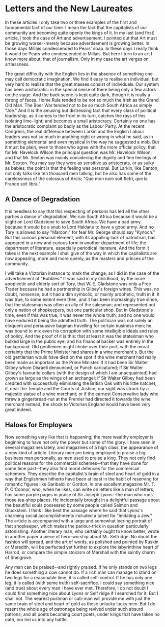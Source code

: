 # Letters and the New Laureates

In these articles I only take two or three examples of the first and fundamental fact of our time. I mean the fact that the capitalists of our community are becoming quite openly the kings of it. In my last (and first) article, I took the case of Art and advertisement. I pointed out that Art must be growing worse--merely because advertisement is growing better. In those days Millais condescended to Pears' soap. In these days I really think it would be Pears who condescended to Millais. But here I turn to an art I know more about, that of journalism. Only in my case the art verges on artlessness.

The great difficulty with the English lies in the absence of something one may call democratic imagination. We find it easy to realise an individual, but very hard to realise that the great masses consist of individuals. Our system has been aristocratic: in the special sense of there being only a few actors on the stage. And the back scene is kept quite dark, though it is really a throng of faces. Home Rule tended to be not so much the Irish as the Grand Old Man. The Boer War tended not to be so much South Africa as simply "Joe." And it is the amusing but distressing fact that every class of political leadership, as it comes to the front in its turn, catches the rays of this isolating lime-light; and becomes a small aristocracy. Certainly no one has the aristocratic complaint so badly as the Labour Party. At the recent Congress, the real difference between Larkin and the English Labour leaders was not so much in anything right or wrong in what he said, as in something elemental and even mystical in the way he suggested a mob. But it must be plain, even to those who agree with the more official policy, that for Mr. Havelock Wilson the principal question was Mr. Havelock Wilson; and that Mr. Sexton was mainly considering the dignity and fine feelings of Mr. Sexton. You may say they were as sensitive as aristocrats, or as sulky as babies; the point is that the feeling was personal. But Larkin, like Danton, not only talks like ten thousand men talking, but he also has some of the carelessness of the colossus of Arcis; "Que mon nom soit fletri, que la France soit libra."

## A Dance of Degradation

It is needless to say that this respecting of persons has led all the other parties a dance of degradation. We ruin South Africa because it would be a slight on Lord Gladstone to save South Africa. We have a bad army. because it would be a snub to Lord Haldane to have a good army. And no Tory is allowed to say "Marconi" for fear Mr. George should say "Kynoch." But this curious personal element, with its appalling lack of patriotism, has appeared in a new and curious form in another department of life; the department of literature, especially periodical literature. And the form it takes is the next example I shall give of the way in which the capitalists are now appearing, more and more openly, as the masters and princes of the community.

I will take a Victorian instance to mark the change; as I did in the case of the advertisement of "Bubbles." It was said in my childhood, by the more apoplectic and elderly sort of Tory, that W. E. Gladstone was only a Free Trader because he had a partnership in Gilbey's foreign wines. This was, no doubt, nonsense; but it had a dim symbolic, or mainly prophetic, truth in it. It was true, to some extent even then, and it has been increasingly true since, that the statesman was often an ally of the salesman; and represented not only a nation of shopkeepers, but one particular shop. But in Gladstone's time, even if this was true, it was never the whole truth; and no one would have endured it being the admitted truth. The politician was not solely an eloquent and persuasive bagman travelling for certain business men; he was bound to mix even his corruption with some intelligible ideals and rules of policy. And the proof of it is this: that at least it was the statesman who bulked large in the public eye; and his financial backer was entirely in the background. Old gentlemen might choke over their port, with the moral certainty that the Prime Minister had shares in a wine merchant's. But the old gentleman would have died on the spot if the wine merchant had really been made as important as the Prime Minister. If it had been Sir Walter Gilbey whom Disraeli denounced, or Punch caricatured; if Sir Walter Gilbey's favourite collars (with the design of which I am unacquainted) had grown as large as the wings of an archangel; if Sir Walter Gilbey had been credited with successfully eliminating the British Oak with his little hatchet; if, near the Temple and the Courts of Justice, our sight was struck by a majestic statue of a wine merchant; or if the earnest Conservative lady who threw a gingerbread-nut at the Premier had directed it towards the wine merchant instead, the shock to Victorian England would have been very great indeed.

## Haloes for Employers

Now something very like that is happening; the mere wealthy employer is beginning to have not only the power but some of the glory. I have seen in several magazines lately, and magazines of a high class, the appearance of a new kind of article. Literary men are being employed to praise a big business man personally, as men used to praise a king. They not only find political reasons for the commercial schemes--that they have done for some time past--they also find moral defences for the commercial schemers. They describe the capitalist's brain of steel and heart of gold in a way that Englishmen hitherto have been at least in the habit of reserving for romantic figures like Garibaldi or Gordon. In one excellent magazine Mr. T. P. O'Connor, who, when he likes, can write on letters like a man of letters, has some purple pages in praise of Sir Joseph Lyons--the man who runs those tea-shop places. He incidentally brought in a delightful passage about the beautiful souls possessed by some people called Salmon and Gluckstein. I think I like best the passage where he said that Lyons's charming social accomplishments included a talent for "imitating a Jew." The article is accompanied with a large and somewhat leering portrait of that shopkeeper, which makes the parlour-trick in question particularly astonishing. Another literary man, who certainly ought to know better, wrote in another paper a piece of hero-worship about Mr. Selfridge. No doubt the fashion will spread, and the art of words, as polished and pointed by Ruskin or Meredith, will be perfected yet further to explore the labyrinthine heart of Harrod; or compare the simple stoicism of Marshall with the saintly charm of Snelgrove.

Any man can be praised--and rightly praised. If he only stands on two legs he does something a cow cannot do. If a rich man can manage to stand on two legs for a reasonable time, it is called self-control. If he has only one leg, it is called (with some truth) self-sacrifice. I could say something nice (and true) about every man I have ever met. Therefore, I do not doubt I could find something nice about Lyons or Self ridge if I searched for it. But I shall not. The nearest postman or cab-man will provide me with just the same brain of steel and heart of gold as these unlucky lucky men. But I do resent the whole age of patronage being revived under such absurd patrons; and all poets becoming court poets, under kings that have taken no oath, nor led us into any battle.
